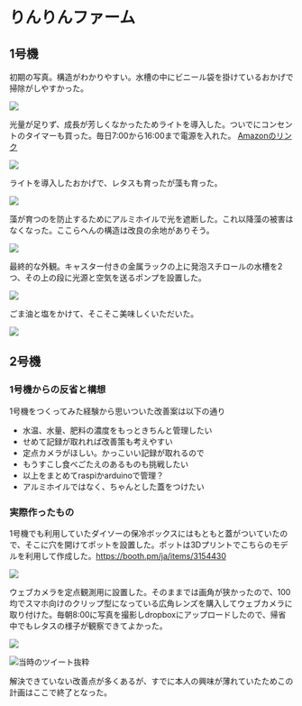 # りんりんファーム
<!--description
水耕栽培に挑戦した
description-->

## 1号機

初期の写真。構造がわかりやすい。水槽の中にビニール袋を掛けているおかげで掃除がしやすかった。

![](./002.jpg)


光量が足りず、成長が芳しくなかったためライトを導入した。ついでにコンセントのタイマーも買った。毎日7:00から16:00まで電源を入れた。
[Amazonのリンク](https://amzn.asia/d/caDLPvn)

![](./003.jpg)


ライトを導入したおかげで、レタスも育ったが藻も育った。

![](./004.jpg)


藻が育つのを防止するためにアルミホイルで光を遮断した。これ以降藻の被害はなくなった。ここらへんの構造は改良の余地がありそう。

![](./005.jpg)


最終的な外観。キャスター付きの金属ラックの上に発泡スチロールの水槽を2つ、その上の段に光源と空気を送るポンプを設置した。

![](./001.jpg)


ごま油と塩をかけて、そこそこ美味しくいただいた。

![](./006.jpg)

    
## 2号機

### 1号機からの反省と構想

1号機をつくってみた経験から思いついた改善案は以下の通り

- 水温、水量、肥料の濃度をもっときちんと管理したい
- せめて記録が取れれば改善策も考えやすい
- 定点カメラがほしい。かっこいい記録が取れるので
- もうすこし食べごたえのあるものも挑戦したい
- 以上をまとめてraspiかarduinoで管理？
- アルミホイルではなく、ちゃんとした蓋をつけたい

### 実際作ったもの

1号機でも利用していたダイソーの保冷ボックスにはもともと蓋がついていたので、そこに穴を開けてポットを設置した。ポットは3Dプリントでこちらのモデルを利用して作成した。<https://booth.pm/ja/items/3154430>

![](008.jpg)

ウェブカメラを定点観測用に設置した。そのままでは画角が狭かったので、100均でスマホ向けのクリップ型になっている広角レンズを購入してウェブカメラに取り付けた。毎朝8:00に写真を撮影しdropboxにアップロードしたので、帰省中でもレタスの様子が観察できてよかった。

![](007.png)

![当時のツイート抜粋](009.png)

解決できていない改善点が多くあるが、すでに本人の興味が薄れていたためこの計画はここで終了となった。

